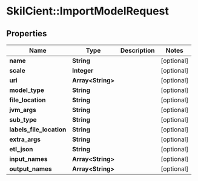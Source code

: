 # SkilCient::ImportModelRequest

## Properties
Name | Type | Description | Notes
------------ | ------------- | ------------- | -------------
**name** | **String** |  | [optional] 
**scale** | **Integer** |  | [optional] 
**uri** | **Array&lt;String&gt;** |  | [optional] 
**model_type** | **String** |  | [optional] 
**file_location** | **String** |  | [optional] 
**jvm_args** | **String** |  | [optional] 
**sub_type** | **String** |  | [optional] 
**labels_file_location** | **String** |  | [optional] 
**extra_args** | **String** |  | [optional] 
**etl_json** | **String** |  | [optional] 
**input_names** | **Array&lt;String&gt;** |  | [optional] 
**output_names** | **Array&lt;String&gt;** |  | [optional] 


